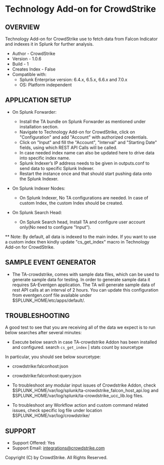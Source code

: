 Technology Add-on for CrowdStrike
======================================================================

OVERVIEW
------------------------------
Technology Add-on for CrowdStrike use to fetch data from Falcon Indicator and indexes it in Splunk for further analysis.

* Author - CrowdStrike
* Version - 1.0.6
* Build - 1
* Creates Index - False
* Compatible with:
    - Splunk Enterprise version: 6.4.x, 6.5.x, 6.6.x and 7.0.x
    - OS: Platform independent
 

APPLICATION SETUP
------------------------------
* On Splunk Forwarder:
    * Install the TA bundle on Splunk Forwarder as mentioned under installation section.
    * Navigate to Technology Add-on for CrowdStrike, click on "Configuration" and add "Account" with authorized credentials.
    * Click on "Input" and fill the "Account", "Interval" and "Starting Date" fields, using which REST API Calls will be called.
    * In case needed index name can also be updated here to drive data into specific index name.
    * Splunk Indexer’s IP address needs to be given in outputs.conf to send data to specific Splunk Indexer.
    * Restart the instance once and that should start pushing data onto the Splunk Indexer.

* On Splunk Indexer Nodes:
    * On Splunk Indexer, No TA configurations are needed. In case of custom Index, the custom Index should be created.

* On Splunk Search Head:
    * On Splunk Search head, Install TA and configure user account only(No need to configure "Input").

** Note: By default, all data is indexed to the main index. If you want to use a custom index then kindly update "cs_get_index" macro in Technology Add-on for CrowdStrike.

SAMPLE EVENT GENERATOR
------------------------------

* The TA-crowdstrike, comes with sample data files, which can be used to generate sample data for testing. In order to generate sample data it requires SA-Eventgen application. The TA will generate sample data of rest API calls at an interval of 2 hours. You can update this configuration from eventgen.conf file available under $SPLUNK_HOME/etc/apps/default/.

TROUBLESHOOTING
------------------------------

A good test to see that you are receiving all of the data we expect is to run below searches after several minutes:

* Execute below search in case TA-crowdstrike Addon has been installed and configured.
    search `cs_get_index` | stats count by sourcetype

In particular, you should see below sourcetype:
* crowdstrike:falconhost:json
* crowdstrike:falconhost:query:json

* To troubleshoot any modular input issues of Crowdstrike Addon, check $SPLUNK_HOME/var/log/splunk/ta-crowdstrike_falcon_host_api.log and $SPLUNK_HOME/var/log/splunk/ta-crowdstrike_ucc_lib.log files.
* To troubleshoot any Workflow action and custom command related issues, check specific log file under location $SPLUNK_HOME/var/log/crowdstrike/

SUPPORT
------------------------------
* Support Offered: Yes
* Support Email: integrations@crowdstrike.com

Copyright (C) by CrowdStrike. All Rights Reserved.